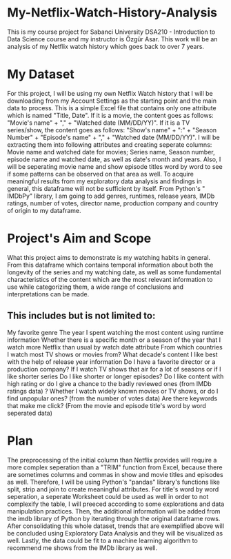 # My-Netflix-Watch-History-Analysis
This is my course project for Sabanci University DSA210 - Introduction to Data Science course and my instructor is Özgür Asar. This work will be an analysis of my Netflix watch history which goes back to over 7 years.

 # My Dataset
For this project, I will be using my own Netflix Watch history that I will be downloading from my Account Settings as the starting point and the main data to process. This is a simple Excel file that contains only one attribute which is named "Title, Date". If it is a movie, the content goes as follows: "Movie's name" + "," + "Watched date (MM/DD/YY)". If it is a TV series/show, the content goes as follows: "Show's name" + ":" + "Season Number" + "Episode's name" + "," + "Watched date (MM/DD/YY)". I will be extracting them into following attributes and creating seperate columns: Movie name and watched date for movies; Series name, Season number, episode name and watched date, as well as date's month and years. Also, I will be seperating movie name and show episode titles word by word to see if some patterns can be observed on that area as well. To acquire meaningful results from my exploratory data analysis and findings in general, this dataframe will not be sufficient by itself. From Python's " IMDbPy" library, I am going to add genres, runtimes, release years, IMDb ratings, number of votes, director name, production company and country of origin to my dataframe. 

# Project's Aim and Scope
What this project aims to demonstrate is my watching habits in general. From this dataframe which contains temporal information about both the longevity of the series and my watching date, as well as some fundamental characteristics of the content which are the most relevant information to use while categorizing them, a wide range of conclusions and interpretations can be made. 
## This includes but is not limited to:
My favorite genre
The year I spent watching the most content using runtime information
Whether there is a specific month or a season of the year that I watch more Netflix than usual by watch date attribute
From which countries I watch most TV shows or movies from?
What decade's content I like best with the help of release year information
Do I have a favorite director or a production company?
If I watch TV shows that air for a lot of seasons or if I like shorter series
Do I like shorter or longer episodes?
Do I like content with high rating or do I give a chance to the badly reviewed ones (from IMDb ratings data) ?
Whether I watch widely known movies or TV shows, or do I find unpopular ones? (from the number of votes data)
Are there keywords that make me click? (From the movie and episode title's word by word seperated data)

# Plan
The preprocessing of the initial column than Netflix provides will require a more complex seperation than a "TRIM" function from Excel, because there are sometimes columns and commas in show and movie titles and episodes as well. Therefore, I will be using Python's "pandas" library's functions like split, strip and join to create meaningful attributes. For title's word by word seperation, a seperate Worksheet could be used as well in order to not complexify the table, I will preeced according to some explorations and data manipulation practices. Then, the additional information will be added from the imdb library of Python by iterating through the original dataframe rows. After consolidating this whole dataset, trends that are exemplified above will be concluded using Exploratory Data Analysis and they will be visualized as well. Lastly, the data could be fit to a machine learning algorithm to recommend me shows from the IMDb library as well. 

